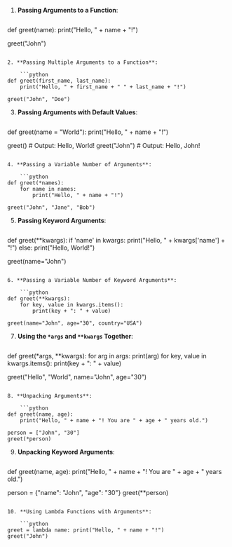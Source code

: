
1. **Passing Arguments to a Function**:

    ```python
def greet(name):
    print("Hello, " + name + "!")

greet("John")
```

2. **Passing Multiple Arguments to a Function**:

    ```python
def greet(first_name, last_name):
    print("Hello, " + first_name + " " + last_name + "!")

greet("John", "Doe")
```

3. **Passing Arguments with Default Values**:

    ```python
def greet(name = "World"):
    print("Hello, " + name + "!")

greet()  # Output: Hello, World!
greet("John")  # Output: Hello, John!
```

4. **Passing a Variable Number of Arguments**:

    ```python
def greet(*names):
    for name in names:
        print("Hello, " + name + "!")

greet("John", "Jane", "Bob")
```

5. **Passing Keyword Arguments**:

    ```python
def greet(**kwargs):
    if 'name' in kwargs:
        print("Hello, " + kwargs['name'] + "!")
    else:
        print("Hello, World!")

greet(name="John")
```

6. **Passing a Variable Number of Keyword Arguments**:

    ```python
def greet(**kwargs):
    for key, value in kwargs.items():
        print(key + ": " + value)

greet(name="John", age="30", country="USA")
```

7. **Using the `*args` and `**kwargs` Together**:

    ```python
def greet(*args, **kwargs):
    for arg in args:
        print(arg)
    for key, value in kwargs.items():
        print(key + ": " + value)

greet("Hello", "World", name="John", age="30")
```

8. **Unpacking Arguments**:

    ```python
def greet(name, age):
    print("Hello, " + name + "! You are " + age + " years old.")

person = ["John", "30"]
greet(*person)
```

9. **Unpacking Keyword Arguments**:

    ```python
def greet(name, age):
    print("Hello, " + name + "! You are " + age + " years old.")

person = {"name": "John", "age": "30"}
greet(**person)
```

10. **Using Lambda Functions with Arguments**:

    ```python
greet = lambda name: print("Hello, " + name + "!")
greet("John")
```
